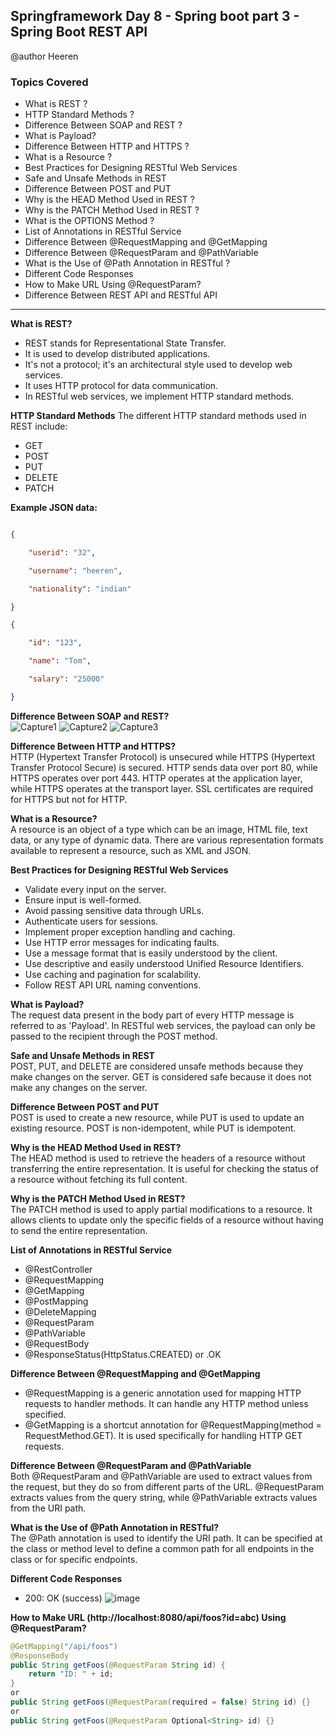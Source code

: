 ## Springframework Day 8 - Spring boot part 3 - Spring Boot REST API

 @author Heeren

 ### Topics Covered

- What is REST ?
- HTTP Standard Methods ?
- Difference Between SOAP and REST ?
- What is Payload?
- Difference Between HTTP and HTTPS ?
- What is a Resource ?
- Best Practices for Designing RESTful Web Services 
- Safe and Unsafe Methods in REST
- Difference Between POST and PUT
- Why is the HEAD Method Used in REST ?
- Why is the PATCH Method Used in REST ?
- What is the OPTIONS Method ?
- List of Annotations in RESTful Service
- Difference Between @RequestMapping and @GetMapping
- Difference Between @RequestParam and @PathVariable
- What is the Use of @Path Annotation in RESTful ?
- Different Code Responses
- How to Make URL Using @RequestParam?
- Difference Between REST API and RESTful API

---
**What is REST?**  
- REST stands for Representational State Transfer.
- It is used to develop distributed applications.
- It's not a protocol; it's an architectural style used to develop web services.
- It uses HTTP protocol for data communication.
- In RESTful web services, we implement HTTP standard methods.    

**HTTP Standard Methods**
The different HTTP standard methods used in REST include:
- GET
- POST
- PUT
- DELETE
- PATCH

**Example JSON data:**

```json

{

    "userid": "32",

    "username": "heeren",

    "nationality": "indian"

}

{

    "id": "123",

    "name": "Tom",

    "salary": "25000"

}
```

**Difference Between SOAP and REST?**  
![Capture1](https://github.com/codewithheeren/springframework/assets/87074236/fbfa5295-b127-4a97-8d57-7a2df2a4596b)
![Capture2](https://github.com/codewithheeren/springframework/assets/87074236/304c734f-e370-4af7-ae1c-4dbee2ad7960)
![Capture3](https://github.com/codewithheeren/springframework/assets/87074236/d071e606-9543-46b5-9197-7fc57307c19b)


**Difference Between HTTP and HTTPS?**  
HTTP (Hypertext Transfer Protocol) is unsecured while HTTPS (Hypertext Transfer Protocol Secure) is secured. HTTP sends data over port 80, while HTTPS operates over port 443. HTTP operates at the application layer, while HTTPS operates at the transport layer. SSL certificates are required for HTTPS but not for HTTP.

**What is a Resource?**   
A resource is an object of a type which can be an image, HTML file, text data, or any type of dynamic data. There are various representation formats available to represent a resource, such as XML and JSON.

**Best Practices for Designing RESTful Web Services**   
- Validate every input on the server.
- Ensure input is well-formed.
- Avoid passing sensitive data through URLs.
- Authenticate users for sessions.
- Implement proper exception handling and caching.
- Use HTTP error messages for indicating faults.
- Use a message format that is easily understood by the client.
- Use descriptive and easily understood Unified Resource Identifiers.
- Use caching and pagination for scalability.
- Follow REST API URL naming conventions.

**What is Payload?**   
The request data present in the body part of every HTTP message is referred to as 'Payload'. In RESTful web services, the payload can only be passed to the recipient through the POST method.

**Safe and Unsafe Methods in REST**    
POST, PUT, and DELETE are considered unsafe methods because they make changes on the server. GET is considered safe because it does not make any changes on the server.

**Difference Between POST and PUT**    
POST is used to create a new resource, while PUT is used to update an existing resource. POST is non-idempotent, while PUT is idempotent.

**Why is the HEAD Method Used in REST?**   
The HEAD method is used to retrieve the headers of a resource without transferring the entire representation. It is useful for checking the status of a resource without fetching its full content.

**Why is the PATCH Method Used in REST?**    
The PATCH method is used to apply partial modifications to a resource. It allows clients to update only the specific fields of a resource without having to send the entire representation.

**List of Annotations in RESTful Service**   
- @RestController
- @RequestMapping
- @GetMapping
- @PostMapping
- @DeleteMapping
- @RequestParam
- @PathVariable
- @RequestBody
- @ResponseStatus(HttpStatus.CREATED) or .OK

**Difference Between @RequestMapping and @GetMapping**    
- @RequestMapping is a generic annotation used for mapping HTTP requests to handler methods. It can handle any HTTP method unless specified.
- @GetMapping is a shortcut annotation for @RequestMapping(method = RequestMethod.GET). It is used specifically for handling HTTP GET requests.

**Difference Between @RequestParam and @PathVariable**   
Both @RequestParam and @PathVariable are used to extract values from the request, but they do so from different parts of the URL. @RequestParam extracts values from the query string, while @PathVariable extracts values from the URI path.

**What is the Use of @Path Annotation in RESTful?**   
The @Path annotation is used to identify the URI path. It can be specified at the class or method level to define a common path for all endpoints in the class or for specific endpoints.

**Different Code Responses**   
  - 200: OK (success)
![image](https://github.com/codewithheeren/springframework/assets/87074236/f941c570-bdb1-41e7-be19-b4175e1f9493)

**How to Make URL (http://localhost:8080/api/foos?id=abc) Using @RequestParam?**
```java
@GetMapping("/api/foos")
@ResponseBody
public String getFoos(@RequestParam String id) {
    return "ID: " + id;
}
or
public String getFoos(@RequestParam(required = false) String id) {}
or
public String getFoos(@RequestParam Optional<String> id) {}
```
